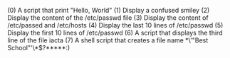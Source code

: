 (0) A script that print "Hello, World"
(1) Display a confused smiley
(2) Display the content of the /etc/passwd file
(3) Display the content of /etc/passed and /etc/hosts
(4) Display the last 10 lines of /etc/passwd
(5) Display the first 10 lines of /etc/passwd
(6) A script that displays the third line of the file iacta
(7) A shell script that creates a file name \*\\'"Best School"\'\\*$\?\*\*\*\*\*:) 
